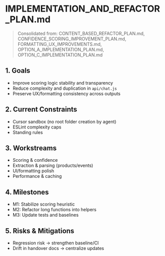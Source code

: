 # IMPLEMENTATION_AND_REFACTOR_PLAN.md

> Consolidated from: CONTENT_BASED_REFACTOR_PLAN.md, CONFIDENCE_SCORING_IMPROVEMENT_PLAN.md, FORMATTING_UX_IMPROVEMENTS.md, OPTION_A_IMPLEMENTATION_PLAN.md, OPTION_C_IMPLEMENTATION_PLAN.md

## 1. Goals
- Improve scoring logic stability and transparency
- Reduce complexity and duplication in `api/chat.js`
- Preserve UX/formatting consistency across outputs

## 2. Current Constraints
- Cursor sandbox (no root folder creation by agent)
- ESLint complexity caps
- Standing rules

## 3. Workstreams
- Scoring & confidence
- Extraction & parsing (products/events)
- UI/formatting polish
- Performance & caching

## 4. Milestones
- M1: Stabilize scoring heuristic
- M2: Refactor long functions into helpers
- M3: Update tests and baselines

## 5. Risks & Mitigations
- Regression risk → strengthen baseline/CI
- Drift in handover docs → centralize updates